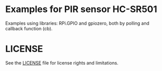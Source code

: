 # Examples for PIR sensor HC-SR501

Examples using libraries: RPi.GPIO and gpiozero, both by polling and callback function (cb).

# LICENSE

See the [LICENSE](LICENSE.md) file for license rights and limitations.
